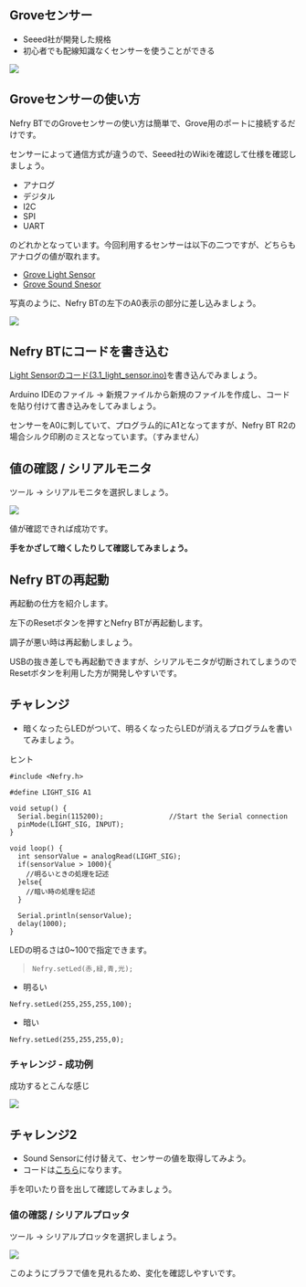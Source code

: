
## Groveセンサー

* Seeed社が開発した規格
* 初心者でも配線知識なくセンサーを使うことができる

![](https://i.gyazo.com/4fedfbb4ae2abef4dc9d7f546ee5c0ad.png)

## Groveセンサーの使い方

Nefry BTでのGroveセンサーの使い方は簡単で、Grove用のポートに接続するだけです。

センサーによって通信方式が違うので、Seeed社のWikiを確認して仕様を確認しましょう。

* アナログ
* デジタル
* I2C
* SPI
* UART

のどれかとなっています。今回利用するセンサーは以下の二つですが、どちらもアナログの値が取れます。

* [Grove Light Sensor](http://wiki.seeed.cc/Grove-Light_Sensor/)
* [Grove Sound Snesor](http://wiki.seeed.cc/Grove-Sound_Sensor/)

写真のように、Nefry BTの左下のA0表示の部分に差し込みましょう。

![](https://i.gyazo.com/2d0d0015df703b109a2cd54f683dc573.jpg)

## Nefry BTにコードを書き込む

[Light Sensorのコード(3.1_light_sensor.ino)](3.1_light_sensor/3.1_light_sensor.ino)を書き込んでみましょう。

Arduino IDEのファイル -> 新規ファイルから新規のファイルを作成し、コードを貼り付けて書き込みをしてみましょう。

センサーをA0に刺していて、プログラム的にA1となってますが、Nefry BT R2の場合シルク印刷のミスとなっています。（すみません）

## 値の確認 / シリアルモニタ

ツール -> シリアルモニタを選択しましょう。

![](https://i.gyazo.com/92f5d6b5ad2de451ccece0b1a6a777f1.png)

値が確認できれば成功です。

**手をかざして暗くしたりして確認してみましょう。**

## Nefry BTの再起動

再起動の仕方を紹介します。

左下のResetボタンを押すとNefry BTが再起動します。

調子が悪い時は再起動しましょう。

USBの抜き差しでも再起動できますが、シリアルモニタが切断されてしまうのでResetボタンを利用した方が開発しやすいです。

## チャレンジ

* 暗くなったらLEDがついて、明るくなったらLEDが消えるプログラムを書いてみましょう。

ヒント

```
#include <Nefry.h>

#define LIGHT_SIG A1

void setup() {
  Serial.begin(115200);                //Start the Serial connection
  pinMode(LIGHT_SIG, INPUT);
}

void loop() {
  int sensorValue = analogRead(LIGHT_SIG);
  if(sensorValue > 1000){
    //明るいときの処理を記述
  }else{
    //暗い時の処理を記述
  }

  Serial.println(sensorValue);
  delay(1000);
}
```

LEDの明るさは0~100で指定できます。 

> `Nefry.setLed(赤,緑,青,光);`

* 明るい

```
Nefry.setLed(255,255,255,100);
```

* 暗い

```
Nefry.setLed(255,255,255,0);
```

### チャレンジ - 成功例

成功するとこんな感じ

![](https://i.gyazo.com/853cce551e8533ec02f63b004d8ed2ca.gif)

## チャレンジ2

* Sound Sensorに付け替えて、センサーの値を取得してみよう。
* コードは[こちら](https://github.com/n0bisuke/20180119_tokushima/blob/master/step3_sensor/3.2_sound_sensor/3.1_sound_sensor.ino)になります。

手を叩いたり音を出して確認してみましょう。

### 値の確認 / シリアルプロッタ

ツール -> シリアルプロッタを選択しましょう。

![](https://i.gyazo.com/ee49357222f929387b74305c73fe18ca.png)

このようにブラフで値を見れるため、変化を確認しやすいです。

